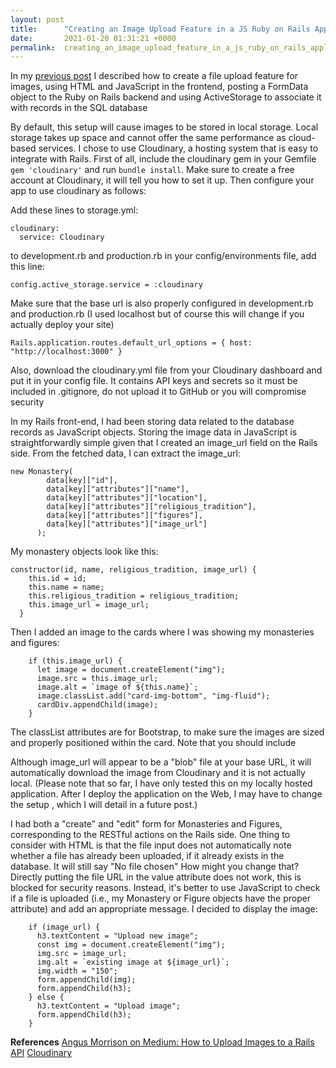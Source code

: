 ```yaml
---
layout: post
title:      "Creating an Image Upload Feature in a JS Ruby on Rails Application Part 2"
date:       2021-01-20 01:31:21 +0000
permalink:  creating_an_image_upload_feature_in_a_js_ruby_on_rails_application_part_2
---
```



In my [previous post](https://github.com/wkdewey/javascript-portfolio-project-monastery-gazetteer-frontend/commits/master) I described how to create a file upload feature for images, using HTML and JavaScript in the frontend, posting a FormData object to the Ruby on Rails backend and using ActiveStorage to associate it with records in the SQL database

By default, this setup will cause images to be stored in local storage. Local storage takes up space and cannot offer the same performance as cloud-based services. I chose to use Cloudinary, a hosting system that is easy to integrate with Rails. First of all, include the cloudinary gem in your Gemfile `gem 'cloudinary'`
and run `bundle install`. Make sure to create a free account at Cloudinary, it will tell you how to set it up. Then configure your app to use cloudinary as follows:

Add these lines to storage.yml:
```
cloudinary:
  service: Cloudinary
```
to development.rb and production.rb in your config/environments file, add this line:
```
config.active_storage.service = :cloudinary
```
Make sure that the base url is also properly configured in development.rb and production.rb (I used localhost but of course this will change if you actually deploy your site)
```
Rails.application.routes.default_url_options = { host: "http://localhost:3000" }
```

Also, download the cloudinary.yml file from your Cloudinary dashboard and put it in your config file. It contains API keys and secrets so it must be included in .gitignore, do not upload it to GitHub or you will compromise security

In my Rails front-end, I had been storing data related to the database records as JavaScript objects. Storing the image data in JavaScript is straightforwardly simple given that I created an image_url field on the Rails side. From the fetched data, I can extract the image_url:
```
new Monastery(
        data[key]["id"],
        data[key]["attributes"]["name"],
        data[key]["attributes"]["location"],
        data[key]["attributes"]["religious_tradition"],
        data[key]["attributes"]["figures"],
        data[key]["attributes"]["image_url"]
      );
```

My monastery objects look like this:
```
constructor(id, name, religious_tradition, image_url) {
    this.id = id;
    this.name = name;
    this.religious_tradition = religious_tradition;
    this.image_url = image_url;
  }
```
Then I added an image to the cards where I was showing my monasteries and figures:
```
    if (this.image_url) {
      let image = document.createElement("img");
      image.src = this.image_url;
      image.alt = `image of ${this.name}`;
      image.classList.add("card-img-bottom", "img-fluid");
      cardDiv.appendChild(image);
    }
```
The classList attributes are for Bootstrap, to make sure the images are sized and properly positioned within the card. Note that you should include

Although image_url will appear to be a "blob" file at your base URL, it will automatically download the image from Cloudinary and it is not actually local. (Please note that so far, I have only tested this on my locally hosted application. After I deploy the application on the Web, I may have to change the setup , which I will detail in a future post.)

I had both a "create" and "edit" form for Monasteries and Figures, corresponding to the RESTful actions on the Rails side. One thing to consider with HTML is that the file input does not automatically note whether a file has already been uploaded, if it already exists in the database. It will still say "No file chosen" How might you change that? Directly putting the file URL in the value attribute does not work, this is blocked for security reasons. Instead, it's better to use JavaScript to check if a file is uploaded (i.e., my Monastery or Figure objects have the proper attribute) and add an appropriate message. I decided to display the image:
```
    if (image_url) {
      h3.textContent = "Upload new image";
      const img = document.createElement("img");
      img.src = image_url;
      img.alt = `existing image at ${image_url}`;
      img.width = "150";
      form.appendChild(img);
      form.appendChild(h3);
    } else {
      h3.textContent = "Upload image";
      form.appendChild(h3);
    }
```

**References**
[Angus Morrison on Medium: How to Upload Images to a Rails API](https://medium.com/better-programming/how-to-upload-images-to-a-rails-api-and-get-them-back-again-b7b3e1106a13)
[Cloudinary](https://cloudinary.com/)


